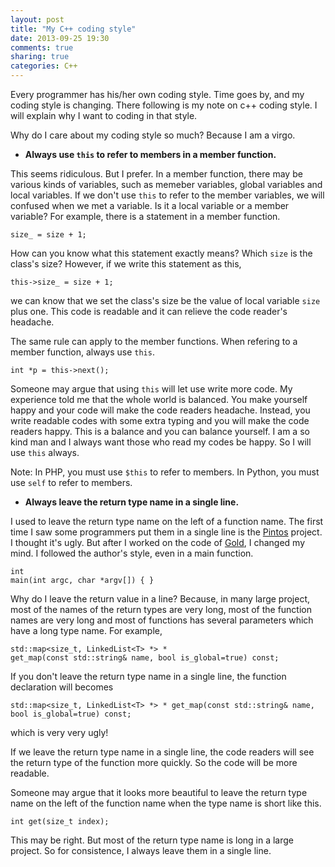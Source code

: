 ```yaml
---
layout: post
title: "My C++ coding style"
date: 2013-09-25 19:30
comments: true
sharing: true
categories: C++
---
```


Every programmer has his/her own coding style. Time goes by, and my coding
style is changing. There following is my note on c++ coding style. I will
explain why I want to coding in that style.

Why do I care about my coding style so much? Because I am a virgo.

* **Always use ``this`` to refer to members in a member function.**

This seems ridiculous. But I prefer. In a member function, there may be
various kinds of variables, such as memeber variables, global variables
and local variables. If we don't use ``this`` to refer to the member
variables, we will confused when we met a variable. Is it a local variable
or a member variable? For example, there is a statement in a member function.

    size_ = size + 1;

How can you know what this statement exactly means? Which ``size`` is the
class's size? However, if we write this statement as this,

    this->size_ = size + 1;

we can know that we set the class's size be the value of local variable ``size``
plus one. This code is readable and it can relieve the code reader's headache.

The same rule can apply to the member functions. When refering to a member
function, always use ``this``.

    int *p = this->next();

Someone may argue that using ``this`` will let use write more code. My
experience told me that the whole world is balanced. You make yourself happy
and your code will make the code readers headache. Instead, you write readable
codes with some extra typing and you will make the code readers happy. This is
a balance and you can balance yourself. I am a so kind man and I always want
those who read my codes be happy. So I will use ``this`` always.

Note: In PHP, you must use ``$this`` to refer to members. In Python, you must
use ``self`` to refer to members.

* **Always leave the return type name in a single line.**

I used to leave the return type name on the left of a function name. The first
time I saw some programmers put them in a single line is the
[Pintos](http://en.wikipedia.org/wiki/Pintos) project. I thought it's ugly.
But after I worked on the code of [Gold](http://en.wikipedia.org/wiki/Gold_(linker)),
I changed my mind. I followed the author's style, even in a main function.

    int
    main(int argc, char *argv[]) { }

Why do I leave the return value in a line? Because, in many large project, most
of the names of the return types are very long, most of the function names are
very long and most of functions has several parameters which have a long type
name. For example,

    std::map<size_t, LinkedList<T> *> *
    get_map(const std::string& name, bool is_global=true) const;

If you don't leave the return type name in a single line, the function
declaration will becomes

    std::map<size_t, LinkedList<T> *> * get_map(const std::string& name, bool is_global=true) const;

which is very very ugly!

If we leave the return type name in a single line, the code readers will see
the return type of the function more quickly. So the code will be more readable.

Someone may argue that it looks more beautiful to leave the return type name on
the left of the function name when the type name is short like this.

    int get(size_t index);

This may be right. But most of the return type name is long in a large project.
So for consistence, I always leave them in a single line.


